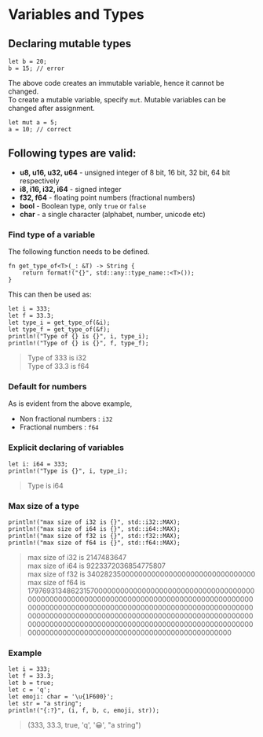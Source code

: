 # Variables and Types

## Declaring mutable types
```
let b = 20;
b = 15; // error
```
The above code creates an immutable variable, hence it cannot be changed.  
To create a mutable variable, specify `mut`. Mutable variables can be changed after assignment.  
```
let mut a = 5;
a = 10; // correct
```

## Following types are valid:  
- <b>u8, u16, u32, u64</b> - unsigned integer of 8 bit, 16 bit, 32 bit, 64 bit respectively
- <b>i8, i16, i32, i64</b> - signed integer
- <b>f32, f64</b> - floating point numbers (fractional numbers)
- <b>bool</b> - Boolean type, only `true` or `false`
- <b>char</b> - a single character (alphabet, number, unicode etc)

### Find type of a variable
The following function needs to be defined.
```
fn get_type_of<T>(_: &T) -> String {
    return format!("{}", std::any::type_name::<T>());
}
```
This can then be used as:
```
let i = 333;
let f = 33.3;
let type_i = get_type_of(&i);
let type_f = get_type_of(&f);
println!("Type of {} is {}", i, type_i);
println!("Type of {} is {}", f, type_f);
```
> Type of 333 is i32  
> Type of 33.3 is f64  

### Default for numbers
As is evident from the above example,
- Non fractional numbers : `i32`
- Fractional numbers : `f64`

### Explicit declaring of variables
```
let i: i64 = 333;
println!("Type is {}", i, type_i);
```
> Type is i64

### Max size of a type
```
println!("max size of i32 is {}", std::i32::MAX);
println!("max size of i64 is {}", std::i64::MAX);
println!("max size of f32 is {}", std::f32::MAX);
println!("max size of f64 is {}", std::f64::MAX);
```
> max size of i32 is 2147483647  
> max size of i64 is 9223372036854775807  
> max size of f32 is 340282350000000000000000000000000000000  
> max size of f64 is 179769313486231570000000000000000000000000000000000000000000000000000000000000000000000000000000000000000000000000000000000000000000000000000000000000000000000000000000000000000000000000000000000000000000000000000000000000000000000000000000000000000000000000000000000000000000000000000000000000000000000000000  

### Example
```
let i = 333;
let f = 33.3;
let b = true;
let c = 'q';
let emoji: char = '\u{1F600}';
let str = "a string";
println!("{:?}", (i, f, b, c, emoji, str));
```
> (333, 33.3, true, 'q', '😀', "a string")
